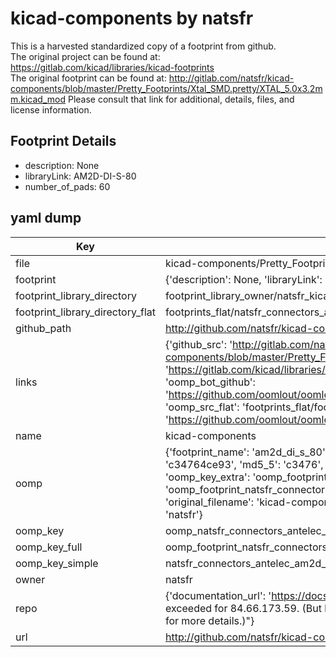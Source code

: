 # kicad-components by natsfr  
This is a harvested standardized copy of a footprint from github.  
The original project can be found at:  
https://gitlab.com/kicad/libraries/kicad-footprints  
The original footprint can be found at:
http://gitlab.com/natsfr/kicad-components/blob/master/Pretty_Footprints/Xtal_SMD.pretty/XTAL_5.0x3.2mm.kicad_mod
Please consult that link for additional, details, files, and license information.  
## Footprint Details
* description: None  
* libraryLink: AM2D-DI-S-80  
* number_of_pads: 60  
## yaml dump  
| Key | Value |  
| --- | --- |  
| file | kicad-components/Pretty_Footprints/Connectors_Antelec.pretty/AM2D-DI-S-80.kicad_mod |  
| footprint | {'description': None, 'libraryLink': 'AM2D-DI-S-80', 'number_of_pads': 60} |  
| footprint_library_directory | footprint_library_owner/natsfr_kicad-components |  
| footprint_library_directory_flat | footprints_flat/natsfr_connectors_antelec_am2d_di_s_80/working |  
| github_path | http://github.com/natsfr/kicad-components/blob/master/Pretty_Footprints/Connectors_Antelec.pretty/AM2D-DI-S-80.kicad_mod |  
| links | {'github_src': 'http://gitlab.com/natsfr/kicad-components/blob/master/Pretty_Footprints/Xtal_SMD.pretty/XTAL_5.0x3.2mm.kicad_mod', 'github_src_repo': 'https://gitlab.com/kicad/libraries/kicad-footprints', 'oomp_bot': 'footprints/natsfr_connectors_antelec_am2d_di_s_80/working', 'oomp_bot_github': 'https://github.com/oomlout/oomlout_oomp_footprint_bot/tree/main/footprints/natsfr_connectors_antelec_am2d_di_s_80/working', 'oomp_src_flat': 'footprints_flat/footprints_flat/natsfr_connectors_antelec_am2d_di_s_80/working', 'oomp_src_flat_github': 'https://github.com/oomlout/oomlout_oomp_footprint_src/tree/main/footprints_flat/natsfr_connectors_antelec_am2d_di_s_80/working'} |  
| name | kicad-components |  
| oomp | {'footprint_name': 'am2d_di_s_80', 'library_name': 'connectors_antelec', 'md5': 'c34764ce9372ec4ab23e4c1aba53609e', 'md5_10': 'c34764ce93', 'md5_5': 'c3476', 'md5_6': 'c34764', 'oomp_key': 'oomp_natsfr_connectors_antelec_am2d_di_s_80', 'oomp_key_extra': 'oomp_footprint_natsfr_connectors_antelec_am2d_di_s_80', 'oomp_key_full': 'oomp_footprint_natsfr_connectors_antelec_am2d_di_s_80_c34764', 'oomp_key_simple': 'natsfr_connectors_antelec_am2d_di_s_80', 'original_filename': 'kicad-components/Pretty_Footprints/Connectors_Antelec.pretty/AM2D-DI-S-80.kicad_mod', 'owner_name': 'natsfr'} |  
| oomp_key | oomp_natsfr_connectors_antelec_am2d_di_s_80 |  
| oomp_key_full | oomp_footprint_natsfr_connectors_antelec_am2d_di_s_80 |  
| oomp_key_simple | natsfr_connectors_antelec_am2d_di_s_80 |  
| owner | natsfr |  
| repo | {'documentation_url': 'https://docs.github.com/rest/overview/resources-in-the-rest-api#rate-limiting', 'message': "API rate limit exceeded for 84.66.173.59. (But here's the good news: Authenticated requests get a higher rate limit. Check out the documentation for more details.)"} |  
| url | http://github.com/natsfr/kicad-components |  

